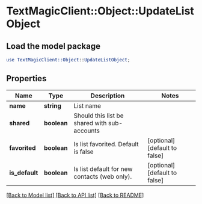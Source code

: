 # TextMagicClient::Object::UpdateListObject

## Load the model package
```perl
use TextMagicClient::Object::UpdateListObject;
```

## Properties
Name | Type | Description | Notes
------------ | ------------- | ------------- | -------------
**name** | **string** | List name | 
**shared** | **boolean** | Should this list be shared with sub-accounts | 
**favorited** | **boolean** | Is list favorited. Default is false | [optional] [default to false]
**is_default** | **boolean** | Is list default for new contacts (web only). | [optional] [default to false]

[[Back to Model list]](../README.md#documentation-for-models) [[Back to API list]](../README.md#documentation-for-api-endpoints) [[Back to README]](../README.md)


